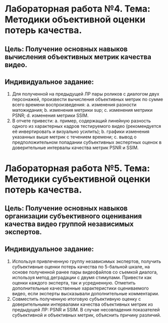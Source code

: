 # Лабораторная работа №4. Тема: Методики объективной оценки потерь качества.

## Цель: Получение основных навыков вычисления объективных метрик качества видео.

## Индивидуальное задание: 
1.	Для полученной на предыдущей ЛР пары роликов с диалогом двух персонажей, произвести вычисления объективных метрик по сумме всего времени воспроизведения:
a.	изменения разности матожидания;
b.	изменения метрики sup;
c.	изменения метрики PSNR;
d.	изменения метрики SSIM.
2.	В отчете привести:
a.	пример, содержащий линейную разность одного из характерных кадров тестируемого видео (рекомендуется её инвертировать и визуально усилить);
b.	графики изменения указанных выше метрик с течением времени;
c.	вывод о предположительном попадании субъективных экспертных оценок в доверительные интервалы качества метрик PSNR и SSIM.

# Лабораторная работа №5. Тема: Методики субъективной оценки потерь качества.

## Цель: Получение основных навыков организации субъективного оценивания качества видео группой независимых экспертов.

## Индивидуальное задание: 
1.	Используя привлеченную группу независимых экспертов, получить субъективные оценки потерь качества по 5-бальной шкале, на основе полученной ранее пары видеофайлов со съемкой диалога, используя метод деградации с двумя стимулами. Привести как оценки каждого эксперта, так и усредненную. Отметить дополнительные качественные характеристики оцениваемого видео, если эксперты высказывали дополнительные комментарии.
2.	Совместить полученную итоговую субъективную оценку с доверительными интервалами качества объективных метрик из предыдущей ЛР: PSNR и SSIM. В случае несовпадения показателей субъективной и объективных метрик, объяснить причину различий.

